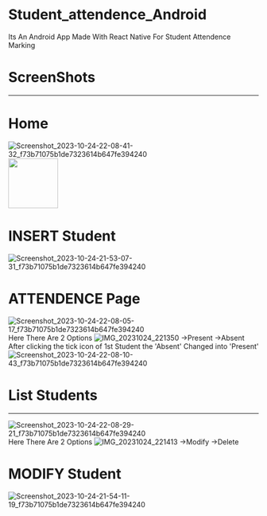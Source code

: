 # Student_attendence_Android
Its An Android App Made With React Native For Student Attendence Marking 

# ScreenShots
--------------

# Home
![Screenshot_2023-10-24-22-08-41-32_f73b71075b1de7323614b647fe394240](https://github.com/MUHAMMED-BILAL-KS/Student_attendence_Android/assets/112198429/3e78c350-9aed-480c-9ca0-387b3b99d29f)
<img src="[https://your-image-url.type](https://github.com/MUHAMMED-BILAL-KS/Student_attendence_Android/assets/112198429/3e78c350-9aed-480c-9ca0-387b3b99d29f)" width="100" height="100">

# INSERT Student
![Screenshot_2023-10-24-21-53-07-31_f73b71075b1de7323614b647fe394240](https://github.com/MUHAMMED-BILAL-KS/Student_attendence_Android/assets/112198429/abb73f87-f750-4f26-87b0-ce4d5ffd4841)

# ATTENDENCE Page
![Screenshot_2023-10-24-22-08-05-17_f73b71075b1de7323614b647fe394240](https://github.com/MUHAMMED-BILAL-KS/Student_attendence_Android/assets/112198429/91eb6ac2-ed34-46e0-b22a-5bc95022b936)
Here There Are 2 Options 
![IMG_20231024_221350](https://github.com/MUHAMMED-BILAL-KS/Student_attendence_Android/assets/112198429/50c07a63-b86d-4e54-8690-f33aef99ffa5)
->Present 
->Absent
After clicking the tick icon of 1st Student the 'Absent' Changed into 'Present'
![Screenshot_2023-10-24-22-08-10-43_f73b71075b1de7323614b647fe394240](https://github.com/MUHAMMED-BILAL-KS/Student_attendence_Android/assets/112198429/afe7c9fd-50a5-44d3-bc67-d8bd7cc16404)

# List Students
---------------
![Screenshot_2023-10-24-22-08-29-21_f73b71075b1de7323614b647fe394240](https://github.com/MUHAMMED-BILAL-KS/Student_attendence_Android/assets/112198429/ca3e20c0-434c-42d0-82bc-3dce11a55e3f)
Here There Are 2 Options
![IMG_20231024_221413](https://github.com/MUHAMMED-BILAL-KS/Student_attendence_Android/assets/112198429/efccaaaf-781b-46f6-860f-a00003351f2e)
->Modify
->Delete

# MODIFY Student
![Screenshot_2023-10-24-21-54-11-19_f73b71075b1de7323614b647fe394240](https://github.com/MUHAMMED-BILAL-KS/Student_attendence_Android/assets/112198429/72692e12-a6e6-4b23-a247-c5741c57e6b7)
